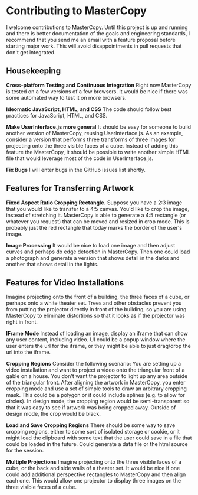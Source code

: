 Contributing to MasterCopy
==========================

I welcome contributions to MasterCopy.
Until this project is up and running and there is better documentation
of the goals and engineering standards, I recommend that you send me an email
with a feature proposal before starting major work. This will avoid disappointments
in pull requests that don't get integrated.

## Housekeeping

**Cross-platform Testing and Continuous Integration**
Right now MasterCopy is tested on a few versions of a few browsers.
It would be nice if there was some automated way to test it on more browsers.

**Ideomatic JavaScript, HTML, and CSS**
The code should follow best practices for JavaScript, HTML, and CSS.

**Make UserInterface.js more general**
It should be easy for someone to build another version of MasterCopy, reusing
UserInterface.js. As an example, consider a version that performs three transforms
of three images for projecting onto the three visible faces of a cube.
Instead of adding this feature the MasterCopy, it should be possible to write
another simple HTML file that would leverage most of the code in UserInterface.js.

**Fix Bugs**
I will enter bugs in the GitHub issues list shortly.

## Features for Transferring Artwork

**Fixed Aspect Ratio Cropping Rectangle.**
Suppose you have a 2:3 image that you would like to transfer to a 4:5 canvas.
You'd like to crop the image, instead of stretching it. MasterCopy is able to
generate a 4:5 rectangle (or whatever you request)
that can be moved and resized in crop mode. This
is probably just the red rectangle that today marks
the border of the user's image.

**Image Processing** It would be nice to load one image and then adjust
curves and perhaps do edge detection in MasterCopy. Then one could load a 
photograph and generate a version that shows detail in the darks and another
that shows detail in the lights.

## Features for Video Installations
Imagine projecting onto the front of a building,
the three faces of a cube, or perhaps onto a white theater set.
Trees and other obstacles prevent you from putting the projector
directly in front of the building, so you are using
MasterCopy to eliminate distortions so that it looks as if
the projector was right in front.

**IFrame Mode** Instead of loading an image, display an iframe that
can show any user content, including video. UI could be a popup window
where the user enters the url for the iframe, or they might be able to
just drag/drop the url into the iframe.

**Cropping Regions**
Consider the following scenario: You are setting up a video installation
and want to project a video onto the triangular front of a gable on a house.
You don't want the projector to light up any area outside of the triangular
front. After aligning the artwork in MasterCopy, you enter cropping mode and
use a set of simple tools to draw an arbitrary cropping mask. This could be
a polygon or it could include splines (e.g. to allow for circles). In design
mode, the cropping region would be semi-transparent so that it was easy to
see if artwork was being cropped away. Outside of design mode, the crop
would be black.

**Load and Save Cropping Regions** There should be some way to save cropping
regions, either to some sort of isolated storage or cookie, or it might load
the clipboard with some text that the user could save in a file that could be
loaded in the future. Could generate a data file or the html source for the
session.

**Multiple Projections** Imagine projecting onto the three visible faces of
a cube, or the back and side walls of a theater set. It would be nice if one
could add additional perspective rectangles to MasterCopy and then align each
one. This would allow one projector to display three images on the three visible
faces of a cube.

